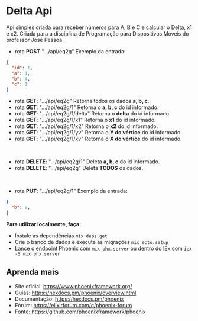 # Delta Api

Api simples criada para receber números para A, B e C e calcular o Delta, x1 e x2. Criada para a disciplina de Programação para Dispositivos Móveis do professor José Pessoa.

* rota **POST** ".../api/eq2g"
Exemplo da entrada:
~~~json
{
  "id": 1,
  "a": 1,
  "b": 4,
  "c": 1
}
~~~

* rota **GET**: ".../api/eq2g"
Retorna todos os dados **a, b, c**.
* rota **GET**: ".../api/eq2g/1"
Retorna o **a, b, c** do id informado.
* rota **GET**: ".../api/eq2g/1/delta"
Retorna o **delta** do id informado.
* rota **GET**: ".../api/eq2g/1/x1"
Retorna o **x1** do id informado.
* rota **GET**: ".../api/eq2g/1/x2"
Retorna o **x2** do id informado.
* rota **GET**: ".../api/eq2g/1/yv"
Retorna o **Y do vértice** do id informado.
* rota **GET**: ".../api/eq2g/1/xv"
Retorna o **X do vértice** do id informado.
<br>

* rota **DELETE**: ".../api/eq2g/1"
Deleta **a, b, c** do id informado.
* rota **DELETE**: ".../api/eq2g"
Deleta **TODOS** os dados.
<br>

* rota **PUT**: ".../api/eq2g/1"
Exemplo da entrada:
~~~json
{
  "b": 9,
}
~~~

**Para utilizar localmente, faça:**

* Instale as dependências `mix deps.get`
* Crie o banco de dados e execute as migrações `mix ecto.setup`
* Lance o endpoint Phoenix com `mix phx.server` ou dentro do IEx com `iex -S mix phx.server`

## Aprenda mais

  * Site oficial: https://www.phoenixframework.org/
  * Guias: https://hexdocs.pm/phoenix/overview.html
  * Documentação: https://hexdocs.pm/phoenix
  * Fórum: https://elixirforum.com/c/phoenix-forum
  * Fonte: https://github.com/phoenixframework/phoenix
